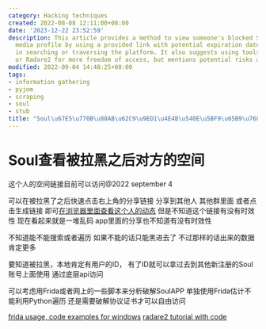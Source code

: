 ```yaml
---
category: Hacking techniques
created: 2022-08-08 12:11:00+08:00
date: '2023-12-22 23:52:59'
description: This article provides a method to view someone's blocked Soul social
  media profile by using a provided link with potential expiration dates and limitations
  in searching or traversing the platform. It also suggests using tools like Frida
  or Radare2 for more freedom of access, but mentions potential risks and limitations.
modified: 2022-09-04 14:48:25+08:00
tags:
- information gathering
- pyjom
- scraping
- soul
- stub
title: "Soul\u67E5\u770B\u88AB\u62C9\u9ED1\u4E4B\u540E\u5BF9\u65B9\u7684\u7A7A\u95F4"
---
```


# Soul查看被拉黑之后对方的空间

这个人的空间链接目前可以访问@2022 september 4

可以在被拉黑了之后快速点击右上角的分享链接 分享到其他人 其他群里面 或者点击生成链接 即可[在浏览器里面查看这个人的动态](https://w12.soulsmile.cn/activity/#/web/user?targetUserIdEcpt=V2tDVVBvMVVuQlBWVlgvZUh1NEExdz09&userIdEcpt=V2tDVVBvMVVuQlBWVlgvZUh1NEExdz09&shareUserId=dlh1V3ZDbVBsQ2JWVlgvZUh1NEExdz09&titleNum=2&sec=B6QhUWMfVN9d1gb0vEoLCLaY7UPvMN5m) 但是不知道这个链接有没有时效性 现在看起来就是一堆乱码 app里面的分享也不知道有没有时效性

不知道能不能搜索或者遍历 如果不能的话只能黑进去了 不过那样的话出来的数据肯定更多

要知道被拉黑，本地肯定有用户的ID， 有了ID就可以拿过去到其他新注册的Soul账号上面使用 通过底层api访问

可以考虑用Frida或者网上的一些脚本来分析破解SoulAPP 单独使用Frida估计不能利用Python遍历 还是需要破解协议证书才可以自由访问

[frida usage, code examples for windows](https://frida.re/docs/examples/windows/)
[radare2 tutorial with code](https://github.com/ifding/radare2-tutorial)
